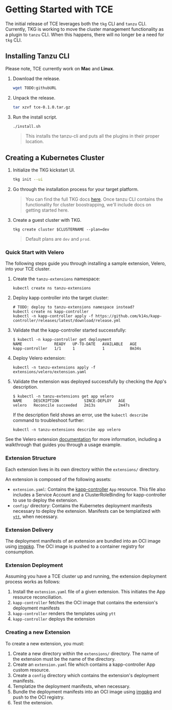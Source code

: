 # Getting Started with TCE

The initial release of TCE leverages both the `tkg` CLI and `tanzu` CLI.
Currently, TKG is working to move the cluster management functionality as a
plugin to `tanzu` CLI. When this happens, there will no longer be a need for
`tkg` CLI.

## Installing Tanzu CLI

Please note, TCE currently work on **Mac** and **Linux**.

1. Download the release.

    ```sh
    wget TODO:githubURL
    ```

1. Unpack the release.

    ```sh
    tar xzvf tce-0.1.0.tar.gz
    ```

1. Run the install script.

    ```sh
    ./install.sh
    ```

    > This installs the tanzu-cli and puts all the plugins in their proper
    location.

## Creating a Kubernetes Cluster

1. Initialize the TKG kickstart UI.

    ```sh
    tkg init --ui
    ```

1. Go through the installation process for your target platform.

    > You can find the full TKG docs
      [here](https://docs.vmware.com/en/VMware-Tanzu-Kubernetes-Grid/1.2/vmware-tanzu-kubernetes-grid-12/GUID-mgmt-clusters-deploy-management-clusters.html).
      Once tanzu CLI contains the functionality for cluster boostrapping, we'll
      include docs on getting started here.

1. Create a guest cluster with TKG.

    ```
    tkg create cluster $CLUSTERNAME --plan=dev
    ```

    > Default plans are `dev` and `prod`.

### Quick Start with Velero

The following steps guide you through installing a sample extension, Velero, into your TCE cluster.

1. Create the `tanzu-extensions` namespace:

    ```shell
    kubectl create ns tanzu-extensions
    ```

2. Deploy kapp controller into the target cluster:

    ```shell
    # TODO: deploy to tanzu-extensions namespace instead?
    kubectl create ns kapp-controller
    kubectl -n kapp-controller apply -f https://github.com/k14s/kapp-controller/releases/latest/download/release.yml
    ```

3. Validate that the kapp-controller started successfully:

    ```shell
    $ kubectl -n kapp-controller get deployment
    NAME              READY   UP-TO-DATE   AVAILABLE   AGE
    kapp-controller   1/1     1            1           8m34s
    ```

4. Deploy Velero extension:

    ```shell
    kubectl -n tanzu-extensions apply -f extensions/velero/extension.yaml
    ```

5. Validate the extension was deployed successfully by checking the App's description.

    ```shell
    $ kubectl -n tanzu-extensions get app velero
    NAME     DESCRIPTION           SINCE-DEPLOY   AGE
    velero   Reconcile succeeded   2m13s          2m47s
    ```

    If the description field shows an error, use the `kubectl describe` command to troubleshoot further:

    ```shell
    kubectl -n tanzu-extensions describe app velero
    ```

See the Velero extension [documentation](./extensions/velero) for more information, including a walkthrough that guides you through a usage example.

### Extension Structure

Each extension lives in its own directory within the `extensions/` directory.

An extension is composed of the following assets:

* `extension.yaml`: Contains the [kapp-controller](https://github.com/vmware-tanzu/carvel-kapp-controller) `App` resource. This file also includes a Service Account and a ClusterRoleBinding for kapp-controller to use to deploy the extension.
* `config/` directory: Contains the Kubernetes deployment manifests necessary to deploy the extension. Manifests can be templatized with [`ytt`](https://github.com/vmware-tanzu/carvel-ytt), when necessary.

### Extension Delivery

The deployment manifests of an extension are bundled into an OCI image using [imgpkg](https://github.com/vmware-tanzu/carvel-imgpkg). The OCI image is pushed to a container registry for consumption.

### Extension Deployment

Assuming you have a TCE cluster up and running, the extension deployment process works as follows:

1. Install the `extension.yaml` file of a given extension. This initiates the App resource reconciliation.
2. `kapp-controller` fetches the OCI image that contains the extension's deployment manifests
3. `kapp-controller` renders the templates using `ytt`
4. `kapp-controller` deploys the extension

### Creating a new Extension

To create a new extension, you must:

1. Create a new directory within the `extensions/` directory. The name of the extension must be the name of the directory.
2. Create an `extension.yaml` file which contains a kapp-controller App custom resource.
3. Create a `config` directory which contains the extension's deployment manifests.
4. Templatize the deployment manifests, when necessary.
5. Bundle the deployment manifests into an OCI image using [imgpkg](https://github.com/vmware-tanzu/carvel-imgpkg) and push to the OCI registry.
6. Test the extension.
